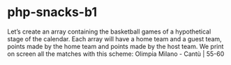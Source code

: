 # php-snacks-b1

Let’s create an array containing the basketball games of a hypothetical stage of the calendar. Each array will have a home team and a guest team, points made by the home team and points made by the host team. We print on screen all the matches with this scheme:
Olimpia Milano - Cantù | 55-60
